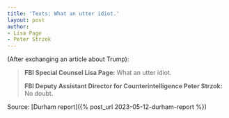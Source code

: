 ```yaml
---
title: 'Texts: What an utter idiot.'
layout: post
author:
- Lisa Page
- Peter Strzok
---
```


(After exchanging an article about Trump):

> **FBI Special Counsel Lisa Page:** What an utter idiot.
>
> **FBI Deputy Assistant Director for Counterintelligence Peter Strzok:** No doubt.

Source: [Durham report]({% post_url 2023-05-12-durham-report %})
